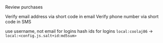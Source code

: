 Review purchases

Verify email address via short code in email
Verify phone number via short code in SMS

use username, not email for logins
hash ids for logins `local:coolaj86` -> `local:<config.js.salt+id:md5sum>`
